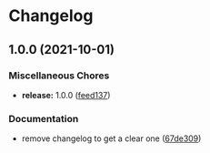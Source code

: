# Changelog

## 1.0.0 (2021-10-01)


### Miscellaneous Chores

* **release:** 1.0.0 ([feed137](https://gitlab.com/4s1/ts-config/commit/feed1376e316fa183addbc8b2aca7d74b480e5bc))


### Documentation

* remove changelog to get a clear one ([67de309](https://gitlab.com/4s1/ts-config/commit/67de309363b61269dce95a91f8f784cad1dce8b2))
